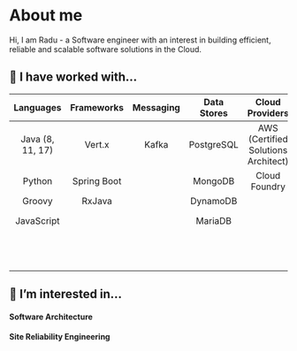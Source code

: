 
# About me

Hi, I am Radu - a Software engineer with an interest in building efficient, reliable and scalable software solutions in the Cloud.



## 🔭 I have worked with... 

|  Languages            | Frameworks    | Messaging | Data Stores | Cloud Providers                    | SRE Tools    | Containers  | Miscellaneous             |
|    :----:             |    :----:     | :----:    | :----:      | :----:                             | :----:       |    :----:   | :----:                    | 
| Java (8, 11, 17)      | Vert.x        |  Kafka    | PostgreSQL  | AWS (Certified Solutions Architect)| Prometheus   | AWS Fargate | Agile (Scrum, XP, Kanban) |
| Python                | Spring Boot   |           | MongoDB     | Cloud Foundry                      | Graphite     | Docker      | Microservices             |
| Groovy                | RxJava        |           | DynamoDB    |                                    | Grafana      | Kubernetes  | REST, gRPC                |
| JavaScript            |               |           | MariaDB     |                                    | Unix         |             | Test Driven Development   |
|                       |               |           |             |                                    | BASH, Python |             | Scripting (BASH, Python)  |


## 🌱 I’m interested in...  

#### Software Architecture

#### Site Reliability Engineering

<!--
**raadned/raadned** is a ✨ _special_ ✨ repository because its `README.md` (this file) appears on your GitHub profile.

Here are some ideas to get you started:

- 🔭 I’m currently working on ...
- 🌱 I’m currently learning ...
- 👯 I’m looking to collaborate on ...
- 🤔 I’m looking for help with ...
- 💬 Ask me about ...
- 📫 How to reach me: ...
- 😄 Pronouns: ...
- ⚡ Fun fact: ...
-->
